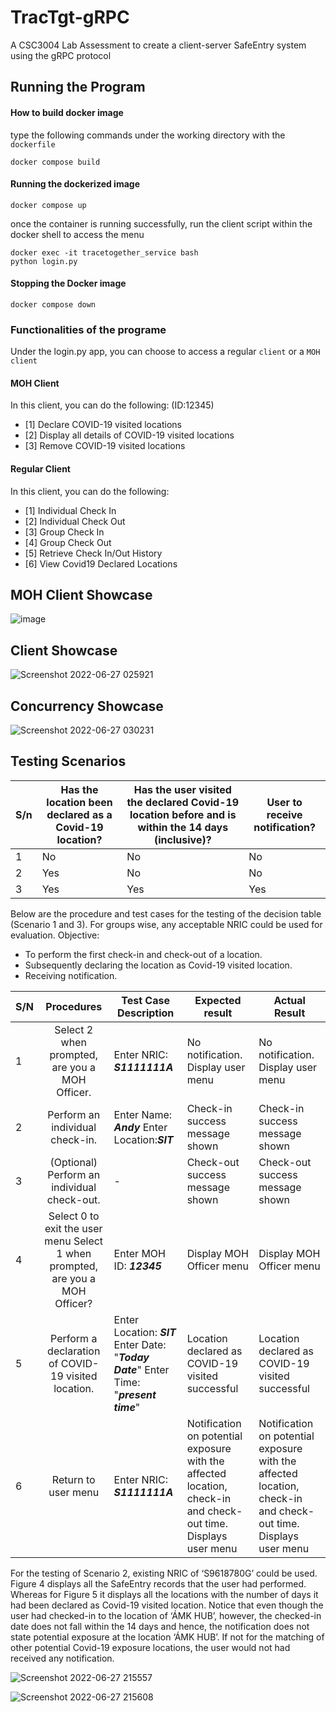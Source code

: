 # TracTgt-gRPC
A CSC3004 Lab Assessment to create a client-server SafeEntry system using the gRPC protocol

## Running the Program

#### How to build docker image
type the following commands under the working directory with the `dockerfile`

```
docker compose build
```

#### Running the dockerized image
```
docker compose up
```
once the container is running successfully, run the client script within the docker shell to access the menu
```
docker exec -it tracetogether_service bash
python login.py
```

#### Stopping the Docker image
```
docker compose down
```
### Functionalities of the programe

Under the login.py app, you can choose to access a regular `client` or a `MOH client`

#### MOH Client
In this client, you can do the following: (ID:12345)
- [1] Declare COVID-19 visited locations
- [2] Display all details of COVID-19 visited locations
- [3] Remove COVID-19 visited locations

#### Regular Client
In this client, you can do the following:
- [1] Individual Check In
- [2] Individual Check Out
- [3] Group Check In
- [4] Group Check Out
- [5] Retrieve Check In/Out History
- [6] View Covid19 Declared Locations

## MOH Client Showcase
![image](https://user-images.githubusercontent.com/73775846/175868097-80c94542-3869-435a-94b6-e4e22f9557d0.png)

## Client Showcase
![Screenshot 2022-06-27 025921](https://user-images.githubusercontent.com/73775846/175830119-848beb67-a521-4c18-92ee-47a5d031fb70.png)

## Concurrency Showcase
![Screenshot 2022-06-27 030231](https://user-images.githubusercontent.com/73775846/175830128-cc744c52-10f8-4127-9b8c-cb1bec9e3f07.png)

## Testing Scenarios
|S/n   	|Has the location been declared as a Covid-19 location?    	|Has the user visited the declared Covid-19 location before and is within the 14 days (inclusive)?   	|User to receive notification?|
|---	|---	|---	|---	|
|1   	|No  	|No  	|No   	|
|2   	|Yes   	|No   	|No   	| 
|3   	|Yes   	|Yes   	|Yes   	|

Below are the procedure and test cases for the testing of the decision table (Scenario 1 and 3). For groups wise, any acceptable NRIC could be used for evaluation.
Objective: 
- To perform the first check-in and check-out of a location.
- Subsequently declaring the location as Covid-19 visited location.
- Receiving notification. 

| S/N 	|                                   Procedures                                   	| Test Case Description                                                                     	| Expected result                                                                                                	| Actual Result                                                                                                  	|
|-----	|:------------------------------------------------------------------------------:	|-------------------------------------------------------------------------------------------	|----------------------------------------------------------------------------------------------------------------	|----------------------------------------------------------------------------------------------------------------	|
| 1   	| Select 2 when prompted, are you a MOH Officer.                                 	| Enter NRIC: **_S1111111A_**                                                               	| No notification. Display user menu                                                                             	| No notification. Display user menu                                                                             	|
| 2   	| Perform an individual check-in.                                                	| Enter Name: **_Andy_** Enter Location:**_SIT_**                                           	| Check-in success message shown                                                                                 	| Check-in success message shown                                                                                 	|
| 3   	| (Optional) Perform an individual check-out.                                    	| -                                                                                         	| Check-out success message shown                                                                                	| Check-out success message shown                                                                                	|
| 4   	| Select 0 to exit the user menu  Select 1 when prompted, are you a MOH Officer? 	| Enter MOH ID: **_12345_**                                                                 	| Display MOH Officer menu                                                                                       	| Display MOH Officer menu                                                                                       	|
| 5   	| Perform a declaration of COVID-19 visited location.                            	| Enter Location: **_SIT_** Enter Date: "**_Today Date_**" Enter Time: "**_present time_**" 	| Location declared as COVID-19 visited successful                                                               	| Location declared as COVID-19 visited successful                                                               	|
| 6   	| Return to user menu                                                            	| Enter NRIC: **_S1111111A_**                                                               	| Notification on potential exposure with the affected location, check-in and check-out time. Displays user menu 	| Notification on potential exposure with the affected location, check-in and check-out time. Displays user menu 	|

For the testing of Scenario 2, existing NRIC of ‘S9618780G’ could be used. Figure 4 displays all the SafeEntry records that the user had performed. Whereas for Figure 5 it displays all the locations with the number of days it had been declared as Covid-19 visited location. Notice that even though the user had checked-in to the location of ‘ÁMK HUB’, however, the checked-in date does not fall within the 14 days and hence, the notification does not state potential exposure at the location ‘ÁMK HUB’. If not for the matching of other potential Covid-19 exposure locations, the user would not had received any notification. 

![Screenshot 2022-06-27 215557](https://user-images.githubusercontent.com/73775846/175958874-a104d83f-2158-4eea-b722-32b3470de8e9.png)

![Screenshot 2022-06-27 215608](https://user-images.githubusercontent.com/73775846/175958929-d1aa8b1f-e19d-4e5e-b6fa-2556335e76fc.png)
